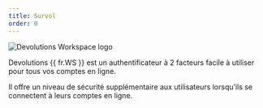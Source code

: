 ```yaml
---
title: Survol
order: 0
---
```

![Devolutions Workspace logo](https://webdevolutions.blob.core.windows.net/images/projects/workspace/logos/workspace-color-shadow.svg)

Devolutions {{ fr.WS }} est un authentificateur à 2 facteurs facile à utiliser pour tous vos comptes en ligne.  

Il offre un niveau de sécurité supplémentaire aux utilisateurs lorsqu’ils se connectent à leurs comptes en ligne.  